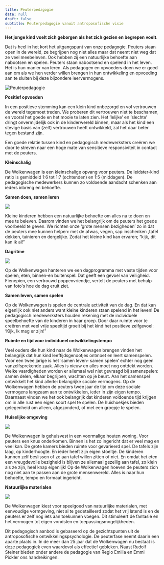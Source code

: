 ```yaml
---
title: Peuterpedagogie
date: null
draft: false
subtitle: Peuterpedagogie vanuit antroposofische visie
---
```

**Het jonge kind voelt zich geborgen als het zich gezien en begrepen voelt.**

Dat is heel in het kort het uitgangspunt van onze pedagogie. Peuters staan open in de wereld, ze begrijpen nog niet alles maar dat neemt niet weg dat ze veel meebeleven. Ook hebben zij een natuurlijke behoefte aan nabootsen en spelen. Peuters staan nabootsend en spelend in het leven. Het is hun manier van leren. Als pedagogen en opvoeders doen we er goed aan om als we hen verder willen brengen in hun ontwikkeling en opvoeding aan te sluiten bij deze bijzondere leervermogens.

![Peuterpedagogie](img/5_in_huisjeshoek-001.jpg "Peuterpedagogie")

**Positief opvoeden**

In een positieve stemming kan een klein kind onbezorgd en vol vertrouwen de wereld tegemoet treden. We proberen dit vertrouwen niet te beschamen, en vooral het goede en het mooie te laten zien. Het ‘lelijke’ en ‘slechte’ dringt onvermijdelijk ook in de kinderwereld binnen, maar als het kind een stevige basis van (zelf) vertrouwen heeft ontwikkeld, zal het daar beter tegen bestand zijn.

Een goede relatie tussen kind en pedagogisch medewerksters creëren we door te streven naar een hoge mate van sensitieve responsiviteit in contact met de peuters. 

**Kleinschalig**

De Wolkenwagen is een kleinschalige opvang voor peuters. De leidster-kind ratio is gemiddeld 1:6 tot 1:7 (ochtenden) en 1:5 (middagen). De pedagogische medewerkers kunnen zo voldoende aandacht schenken aan ieders inbreng en behoefte.

**Samen doen, samen leren**

![](img/6-meehelpen-tuinieren-klein.jpg)

Kleine kinderen hebben een natuurlijke behoefte om alles na te doen en mee te beleven. Daarom vinden we het belangrijk om de peuters het goede voorbeeld te geven. We richten onze ‘grote mensen bezigheden’ zo in dat de peuters mee kunnen helpen: met de afwas, vegen, sap inschenken ,tafel dekken, tuinieren  en dergelijke. Zodat het kleine kind kan ervaren; “kijk, dit kan ik al!”

**Dagritme**

![](img/dagritme.jpg)

Op de Wolkenwagen hanteren we een dagprogramma met vaste tijden voor spelen, eten, binnen-en buitenspel. Dat geeft een gevoel van veiligheid. Fienepien, een vertrouwd poppenvriendje, vertelt de peuters met behulp van foto's hoe de dag eruit ziet.

**Samen leven, samen spelen**

Op de Wolkenwagen is spelen de centrale activiteit van de dag. En dat kan eigenlijk ook niet anders want kleine kinderen staan spelend in het leven! De pedagogisch medewerksters houden rekening met de individuele speelbehoefte van de kinderen in haar groep. Door daar ruimte voor te creëren met veel vrije speeltijd groeit bij het kind het positieve zelfgevoel: ‘Kijk, Ik mag er zijn!”

**Ruimte en tijd voor individueel ontwikkelingstempo**

Veel ouders die hun kind naar de Wolkenwagen brengen vinden het belangrijk dat hun kind leeftijdsgenootjes ontmoet en leert samenspelen. Voor een twee jarige is het ‘samen leven- samen spelen’ echter nog geen vanzelfsprekende zaak. Alles is nieuw en alles moet nog ontdekt worden. Welke vaardigheden worden er allemaal wel niet gevraagd bij samenspelen: samen delen, elkaar begrijpen, wachten op je beurt. Aan het samenspel ontwikkelt het kind allerlei belangrijke sociale vermogens. Op de Wolkenwagen hebben de peuters twee jaar de tijd om deze sociale vermogens langzaam aan te ontwikkelen, ieder in zijn eigen tempo. Daarnaast vinden we het ook belangrijk dat kinderen voldoende tijd krijgen om in alle rust een eigen soort spel te spelen. De huishoekjes bieden gelegenheid om alleen, afgezonderd, of met een groepje te spelen.

**Huiselijke omgeving** 

![](img/7_samen_eten_aan_tafel.jpg)

De Wolkenwagen is gehuisvest in een voormalige houten woning. Voor peuters een knus onderkomen. Binnen is het zo ingericht dat er veel mag en veel kan. De grote kamers  bieden ruimte voor gevarieerd spel. De tafels zijn laag, op kinderhoogte. En ieder heeft zijn eigen stoeltje. De kinderen kunnen zelf beslissen of ze aan tafel willen zitten of niet. En omdat het eten een vreugdevolle bezigheid is blijven ze allemaal gezellig aan tafel, zo klein als ze zijn, heel knap eigenlijk! Op de Wolkenwagen hoeven de peuters zich nog niet aan te passen aan de grote mensenwereld. Alles is naar hun behoefte, tempo en formaat ingericht. 

**Natuurlijke materialen**

![](img/8-a-briobaan.jpg)

De Wolkenwagen kiest voor speelgoed van natuurlijke materialen, met eenvoudige vormgeving, niet al te gedetailleerd zodat het vrij latend is en de peuters er zelf nog iets aan toekunnen voegen. Dit stimuleert de fantasie en het vermogen tot eigen vondsten en  toepassingsmogelijkheden.

Dit pedagogisch aanbod is gebaseerd op de gezichtspunten uit de antroposofische ontwikkelingspsychologie. De peuterfase neemt daarin een aparte plaats in. In de meer dan 25 jaar dat de Wolkenwagen nu bestaat is deze pedagogiek even waardevol als effectief gebleken. Naast Rudolf Steiner bieden onder andere de pedagogie van Regio Emilia en Emmi Pickler ons handreikingen.